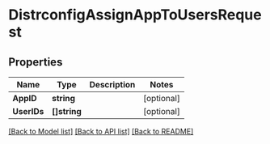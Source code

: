 # DistrconfigAssignAppToUsersRequest

## Properties

Name | Type | Description | Notes
------------ | ------------- | ------------- | -------------
**AppID** | **string** |  | [optional] 
**UserIDs** | **[]string** |  | [optional] 

[[Back to Model list]](../README.md#documentation-for-models) [[Back to API list]](../README.md#documentation-for-api-endpoints) [[Back to README]](../README.md)


